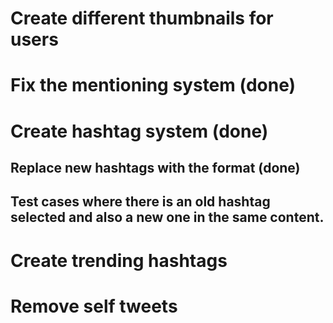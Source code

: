 # Create different thumbnails for users

# Fix the mentioning system (done)

#    Create hashtag system (done)
##   Replace new hashtags with the <a></a> format (done)
##   Test cases where there is an old hashtag selected and also a new one in the same content.

# Create trending hashtags

# Remove self tweets